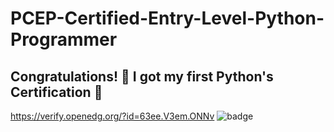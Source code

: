 # PCEP-Certified-Entry-Level-Python-Programmer
## Congratulations! 🥳 I got my first Python's Certification 🐍
https://verify.openedg.org/?id=63ee.V3em.ONNv
![badge](https://github.com/luisssSoto/PCEP-Certified-Entry-Level-Python-Programmer-/blob/main/pcep-30-02-pcep-certified-entry-level-python-programmer.png) 

